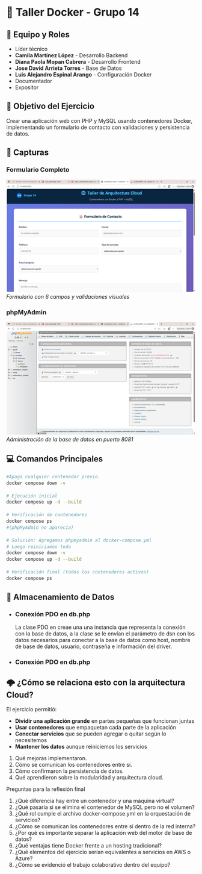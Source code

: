 # 🐳 Taller Docker - Grupo 14

## 👥 Equipo y Roles
- Líder técnico
- **Camila Martínez López** - Desarrollo Backend
- **Diana Paola Mopan Cabrera** - Desarrollo Frontend 
- **Jose David Arrieta Torres** - Base de Datos
- **Luis Alejandro Espinal Arango** - Configuración Docker
- Documentador
- Expositor

## 🎯 Objetivo del Ejercicio
Crear una aplicación web con PHP y MySQL usando contenedores Docker, implementando un formulario de contacto con validaciones y persistencia de datos.

## 📸 Capturas

### Formulario Completo
![Formulario](images/formulario.png)
*Formulario con 6 campos y validaciones visuales*

### phpMyAdmin
![phpMyAdmin](images/phpmyadmin.png)
*Administración de la base de datos en puerto 8081*

## 💻 Comandos Principales

```bash
#Apaga cualquier contenedor previo.
docker compose down -v

# Ejecución inicial
docker compose up -d --build

# Verificación de contenedores 
docker compose ps
#(phpMyAdmin no aparecía)

# Solución: Agregamos phpmyadmin al docker-compose.yml
# Luego reiniciamos todo
docker compose down -v
docker compose up -d --build

# Verificación final (todos los contenedores activos)
docker compose ps
```

## 💾 Almacenamiento de Datos
- ### Conexión PDO en db.php
    La clase PDO en creae una una instancia que representa la conexión con la base de datos, a la clase se le envían el parámetro de dsn con los datos necesarios para conectar a la base de datos como host, nombre de base de datos, usuario, contraseña e información del driver.
- ### Conexión PDO en db.php

## 🌩️ ¿Cómo se relaciona esto con la arquitectura Cloud?
El ejercicio permitió:
- **Dividir una aplicación grande** en partes pequeñas que funcionan juntas
- **Usar contenedores** que empaquetan cada parte de la aplicación  
- **Conectar servicios** que se pueden agregar o quitar según lo necesitemos
- **Mantener los datos** aunque reiniciemos los servicios

1. Qué mejoras implementaron.
2. Cómo se comunican los contenedores entre sí.
3. Cómo confirmaron la persistencia de datos.
4. Qué aprendieron sobre la modularidad y arquitectura cloud.


Preguntas para la reflexión final
1. ¿Qué diferencia hay entre un contenedor y una máquina virtual?
2. ¿Qué pasaría si se elimina el contenedor de MySQL pero no el volumen?
3. ¿Qué rol cumple el archivo docker-compose.yml en la orquestación de
servicios?
4. ¿Cómo se comunican los contenedores entre sí dentro de la red interna?
5. ¿Por qué es importante separar la aplicación web del motor de base de
datos?
6. ¿Qué ventajas tiene Docker frente a un hosting tradicional?
7. ¿Qué elementos del ejercicio serían equivalentes a servicios en AWS o
Azure?
8. ¿Cómo se evidenció el trabajo colaborativo dentro del equipo?
